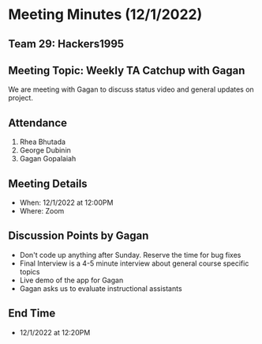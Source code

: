 # Meeting Minutes (12/1/2022)

## Team 29: Hackers1995

## Meeting Topic: Weekly TA Catchup with Gagan

We are meeting with Gagan to discuss status video and general updates on project.

## Attendance

1. Rhea Bhutada
2. George Dubinin
3. Gagan Gopalaiah

## Meeting Details

-   When: 12/1/2022 at 12:00PM
-   Where: Zoom

## Discussion Points by Gagan

-   Don't code up anything after Sunday. Reserve the time for bug fixes
-   Final Interview is a 4-5 minute interview about general course specific topics
-   Live demo of the app for Gagan
-   Gagan asks us to evaluate instructional assistants

## End Time

-   12/1/2022 at 12:20PM
